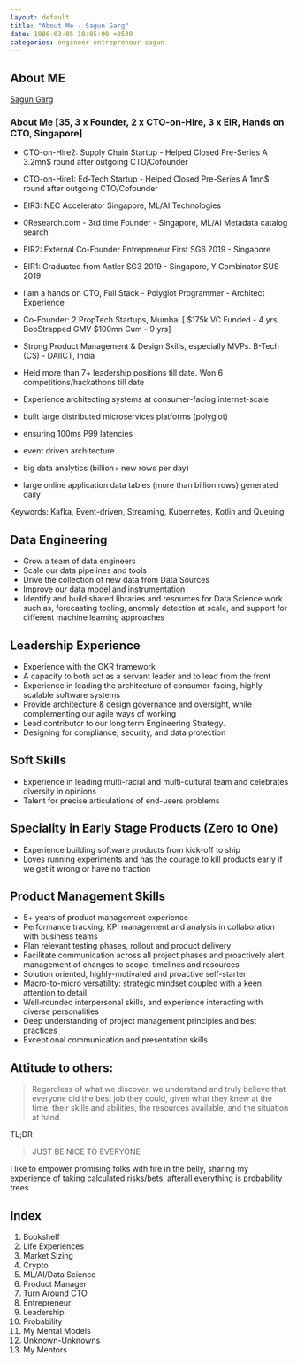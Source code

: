 ```yaml
---
layout: default
title: "About Me - Sagun Garg"
date: 1986-03-05 10:05:00 +0530
categories: engineer entrepreneur sagun
---
```


## About ME

[Sagun Garg](https://twitter.com/sagungarg)

### About Me [35, 3 x Founder, 2 x CTO-on-Hire, 3 x EIR,  Hands on CTO, Singapore]
- CTO-on-Hire2: Supply Chain Startup - Helped Closed Pre-Series A 3.2mn$ round after outgoing CTO/Cofounder
- CTO-on-Hire1: Ed-Tech Startup - Helped Closed Pre-Series A 1mn$ round after outgoing CTO/Cofounder
- EIR3: NEC Accelerator Singapore, ML/AI Technologies
- 0Research.com - 3rd time Founder - Singapore, ML/AI Metadata catalog search 
- EIR2: External Co-Founder Entrepreneur First SG6 2019 - Singapore
- EIR1: Graduated from Antler SG3 2019 - Singapore, Y Combinator SUS 2019
- I am a hands on CTO, Full Stack - Polyglot Programmer - Architect Experience
- Co-Founder: 2 PropTech Startups, Mumbai [ $175k VC Funded - 4 yrs, BooStrapped GMV $100mn Cum - 9 yrs]
- Strong Product Management & Design Skills, especially MVPs. B-Tech (CS) - DAIICT, India
- Held more than 7+ leadership positions till date. Won 6 competitions/hackathons till date

- Experience architecting systems at consumer-facing internet-scale
 - built large distributed microservices platforms (polyglot)
 - ensuring 100ms P99 latencies
 - event driven architecture
 - big data analytics (billion+ new rows per day)
 - large online application data tables (more than billion rows) generated daily

Keywords: Kafka, Event-driven, Streaming, Kubernetes, Kotlin and Queuing

## Data Engineering
- Grow a team of data engineers
- Scale our data pipelines and tools
- Drive the collection of new data from Data Sources
- Improve our data model and instrumentation
- Identify and build shared libraries and resources for Data Science work such as, forecasting tooling, anomaly detection at scale, and support for different machine learning approaches

## Leadership Experience
- Experience with the OKR framework
- A capacity to both act as a servant leader and to lead from the front
- Experience in leading the architecture of consumer-facing, highly scalable software systems
- Provide architecture & design governance and oversight, while complementing our agile ways of working
- Lead contributor to our long term Engineering Strategy.
- Designing for compliance, security, and data protection
  
## Soft Skills
-  Experience in leading multi-racial and multi-cultural team and celebrates diversity in opinions
-  Talent for precise articulations of end-users problems

## Speciality in Early Stage Products (Zero to One) 
-  Experience building software products from kick-off to ship
-  Loves running experiments and has the courage to kill products early if we get it wrong or have no traction

## Product Management Skills
- 5+ years of product management experience
- Performance tracking, KPI management and analysis in collaboration with business teams
- Plan relevant testing phases, rollout and product delivery
- Facilitate communication across all project phases and proactively alert management of changes to scope, timelines and resources
- Solution oriented, highly-motivated and proactive self-starter 
- Macro-to-micro versatility: strategic mindset coupled with a keen attention to detail 
- Well-rounded interpersonal skills, and experience interacting with diverse personalities 
- Deep understanding of project management principles and best practices 
- Exceptional communication and presentation skills

## Attitude to others: 

> Regardless of what we discover, we understand and truly believe that everyone did the best job they could, given what they knew at the time, their skills and abilities, the resources available, and the situation at hand.

TL;DR 

> JUST BE NICE TO EVERYONE

I like to empower promising folks with fire in the belly, sharing my experience of taking calculated risks/bets, afterall everything is probability trees

## Index
1. Bookshelf
2. Life Experiences
3. Market Sizing
4. Crypto
5. ML/AI/Data Science
6. Product Manager
7. Turn Around CTO
8. Entrepreneur
9. Leadership
10. Probability
11. My Mental Models
12. Unknown-Unknowns
13. My Mentors

<!-- ## My Mentors
## My Heroes -->